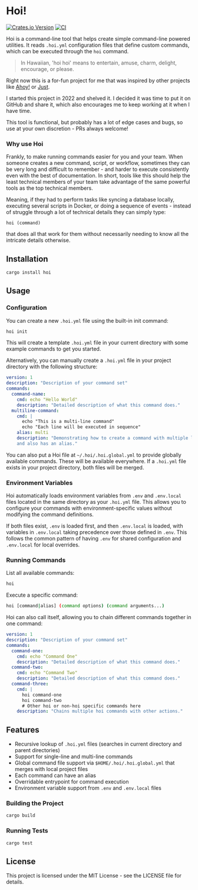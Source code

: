 # Hoi!

[![Crates.io Version](https://img.shields.io/crates/v/hoi)](https://crates.io/crates/hoi)
[![CI](https://github.com/kevinquillen/hoi/actions/workflows/ci.yml/badge.svg)](https://github.com/kevinquillen/hoi/actions/workflows/ci.yml)

Hoi is a command-line tool that helps create simple command-line powered
utilities. It reads `.hoi.yml` configuration files that define custom commands,
which can be executed through the `hoi` command.

> In Hawaiian, 'hoi hoi' means to entertain, amuse, charm, delight, encourage, or please.

Right now this is a for-fun project for me that was inspired by other 
projects like [Ahoy!](https://github.com/ahoy-cli/ahoy) or [Just](https://github.com/casey/just).

I started this project in 2022 and shelved it. I decided it was time to put 
it on GitHub and share it, which also encourages me to keep working at it 
when I have time.

This tool is functional, but probably has a lot of edge cases and bugs, so use
at your own discretion - PRs always welcome!

### Why use Hoi

Frankly, to make running commands easier for you and your team. When someone 
creates a new command, script, or workflow, sometimes they can be very long 
and difficult to remember - and harder to execute consistently even with the 
best of documentation. In short, tools like this should help the least 
technical members of your team take advantage of the same powerful tools as 
the top technical members.

Meaning, if they had to perform tasks like syncing a database locally, 
executing several scripts in Docker, or doing a sequence of events - instead 
of struggle through a lot of technical details they can simply type:

`hoi (command)`

that does all that work for them without necessarily needing to know all the 
intricate details otherwise.

## Installation

```bash
cargo install hoi
```

## Usage

### Configuration

You can create a new `.hoi.yml` file using the built-in init command:

```bash
hoi init
```

This will create a template `.hoi.yml` file in your current directory with some
example commands to get you started.

Alternatively, you can manually create a `.hoi.yml` file in your project
directory with the following structure:

```yaml
version: 1
description: "Description of your command set"
commands:
  command-name:
    cmd: echo "Hello World"
    description: "Detailed description of what this command does."
  multiline-command:
    cmd: |
      echo "This is a multi-line command"
      echo "Each line will be executed in sequence"
    alias: multi
    description: "Demonstrating how to create a command with multiple lines 
    and also has an alias."
```

You can also put a Hoi file at `~/.hoi/.hoi.global.yml` to provide globally 
available commands. These will be available everywhere. If a `.hoi.yml` file 
exists in your project directory, both files will be merged.

### Environment Variables

Hoi automatically loads environment variables from `.env` and `.env.local` files
located in the same directory as your `.hoi.yml` file. This allows you to
configure your commands with environment-specific values without modifying the
command definitions.

If both files exist, `.env` is loaded first, and then `.env.local` is loaded,
with variables in `.env.local` taking precedence over those defined in `.env`.
This follows the common pattern of having `.env` for shared configuration and
`.env.local` for local overrides.

### Running Commands

List all available commands:

```bash
hoi
```

Execute a specific command:

```bash
hoi [command|alias] (command options) (command arguments...)
```

Hoi can also call itself, allowing you to chain different commands together 
in one command:

```yaml
version: 1
description: "Description of your command set"
commands:
  command-one:
    cmd: echo "Command One"
    description: "Detailed description of what this command does."
  command-two:
    cmd: echo "Command Two"
    description: "Detailed description of what this command does."
  command-three:
    cmd: |
      hoi command-one
      hoi command-two
      # Other hoi or non-hoi specific commands here
    description: "Chains multiple hoi commands with other actions."
```

## Features

- Recursive lookup of `.hoi.yml` files (searches in current directory and parent
  directories)
- Support for single-line and multi-line commands
- Global command file support via `$HOME/.hoi/.hoi.global.yml` that merges with
  local project files
- Each command can have an alias
- Overridable entrypoint for command execution
- Environment variable support from `.env` and `.env.local` files

### Building the Project

```bash
cargo build
```

### Running Tests

```bash
cargo test
```

## License

This project is licensed under the MIT License - see the LICENSE file for
details.